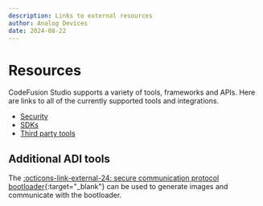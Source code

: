 ```yaml
---
description: Links to external resources
author: Analog Devices
date: 2024-08-22
---
```


# Resources

CodeFusion Studio supports a variety of tools, frameworks and APIs. Here are links to all of the currently supported tools and integrations.

- [Security](security-resources.md)
- [SDKs](sdk-resources.md)
- [Third party tools](third-party-resources.md)

## Additional ADI tools

The [:octicons-link-external-24: secure communication protocol bootloader](https://www.analog.com/media/en/technical-documentation/user-guides/ug7618.pdf){:target="_blank"} can be used to generate images and communicate with the bootloader.
